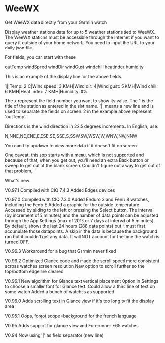 # WeeWX
 Get WeeWX data directly from your Garmin watch

Display weather stations data for up to 5 weather stations tied to WeeWX. The WeeWX stations must be accessible through the Internet if you want to query it outside of your home network. You need to input the URL to your daily.json file.

For fields, you can start with these

outTemp
windSpeed
windDir
windGust
windchill
heatindex
humidity

This is an example of the display line for the above fields.

$1$||Temp: $2$ C|Wind speed: $3$ KMH|Wind dir: $4$|Wind gust: $5$ KMH|Wind chill: $6$ KMH|Heat index: $7$ KMH|Humidity: $8$%

The $x$ represent the field number you want to show its value. The $1$ is the title of the station as entered in the slot name. '|' means a new line and is used to separate the fields on screen. $2$ in the example above represent 'outTemp'.

Directions is the wind direction in 22.5 degrees increments. In English, use:

N,NNE,NE,ENE,E,ESE,SE,SSE,S,SSW,SW,WSW,W,WNW,NW,NNW

You can flip up/down to view more data if it doesn't fit on screen

One caveat, this app starts with a menu, which is not supported and because of that, when you get out, you'll need an extra Back button or sweep to get out of the blank screen. Couldn't figure out a way to get out of that problem,

What's new: 

V0.97.1 
Compiled with CIQ 7.4.3
Added Edges devices

V0.97.0
Compiled with CIQ 7.3.0
Added Enduro 3 and Fenix 8 watches, including the Fenix E
Added a graphic for the outside temperature. Accessed by sliding to the left or pressing the Select button. The interval (by increment of 5 minutes) and the number of data points can be adjusted through the App Settings (max of 2016 or 7 days at interval of 5 minutes). By default, shows the last 24 hours (288 data points) but it must first accunulate those datapoints. A skip in the data is because the background ran but it couldn't get any data. It will NOT account for the time the watch is turned OFF.

V0.96.3
Workaround for a bug that Garmin never fixed

V0.96.2
Optimized Glance code and made the scroll speed more consistent across watches screen resolution
New option to scroll further so the top/bottom edge are cleared

V0.96.1
New algorithm for Glance text vertical placement
Option in Settings to choose a smaller font for Glance text. Could allow a third line of text on some watch
Added a bunch of watches as supported

V0.96.0
Adds scrolling text in Glance view if it's too long to fit the display area

V0.95.1 Oops, forgot scope=background for the french language

V0.95
Adds support for glance view and Forerunner *65 watches

V0.94
Now using '|' as field separator (new line)